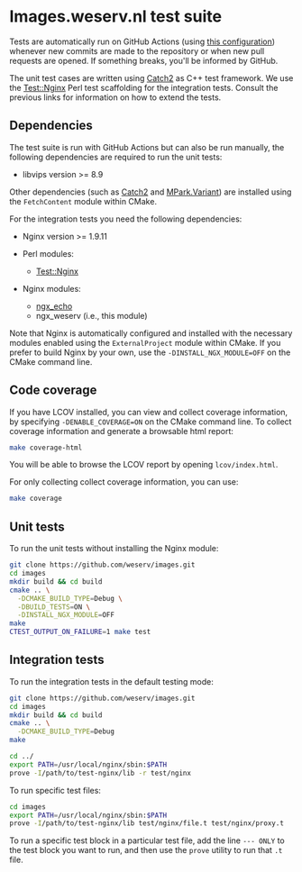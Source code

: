# Images.weserv.nl test suite

Tests are automatically run on GitHub Actions (using 
[this configuration](../.github/workflows/ci.yml)) whenever new commits are 
made to the repository or when new pull requests are opened. If something 
breaks, you'll be informed by GitHub.

The unit test cases are written using 
[Catch2](https://github.com/catchorg/Catch2) as C++ test framework. We use the 
[Test::Nginx](https://metacpan.org/pod/Test::Nginx::Socket) Perl test 
scaffolding for the integration tests. Consult the previous links for
information on how to extend the tests.

## Dependencies
The test suite is run with GitHub Actions but can also be run manually, the 
following dependencies are required to run the unit tests:

* libvips version >= 8.9

Other dependencies (such as [Catch2](https://github.com/catchorg/Catch2) and 
[MPark.Variant](https://github.com/mpark/variant)) are installed using the 
`FetchContent` module within CMake.

For the integration tests you need the following dependencies:

* Nginx version >= 1.9.11

* Perl modules:
    * [Test::Nginx](https://metacpan.org/pod/Test::Nginx::Socket)

* Nginx modules:
    * [ngx_echo](https://github.com/openresty/echo-nginx-module)
    * ngx_weserv (i.e., this module)

Note that Nginx is automatically configured and installed with the necessary 
modules enabled using the `ExternalProject` module within CMake. If you prefer 
to build Nginx by your own, use the `-DINSTALL_NGX_MODULE=OFF` on the CMake 
command line.

## Code coverage
If you have LCOV installed, you can view and collect coverage information,
by specifying `-DENABLE_COVERAGE=ON` on the CMake command line. To collect 
coverage information and generate a browsable html report:
```bash
make coverage-html
```

You will be able to browse the LCOV report by opening `lcov/index.html`. 

For only collecting collect coverage information, you can use:
```bash
make coverage
```

## Unit tests

To run the unit tests without installing the Nginx module:

```bash
git clone https://github.com/weserv/images.git
cd images
mkdir build && cd build
cmake .. \
  -DCMAKE_BUILD_TYPE=Debug \
  -DBUILD_TESTS=ON \
  -DINSTALL_NGX_MODULE=OFF
make
CTEST_OUTPUT_ON_FAILURE=1 make test
```

## Integration tests

To run the integration tests in the default testing mode:

```bash
git clone https://github.com/weserv/images.git
cd images
mkdir build && cd build
cmake .. \
  -DCMAKE_BUILD_TYPE=Debug
make

cd ../
export PATH=/usr/local/nginx/sbin:$PATH
prove -I/path/to/test-nginx/lib -r test/nginx
```

To run specific test files:
```bash
cd images
export PATH=/usr/local/nginx/sbin:$PATH
prove -I/path/to/test-nginx/lib test/nginx/file.t test/nginx/proxy.t
```

To run a specific test block in a particular test file, add the line 
`--- ONLY` to the test block you want to run, and then use the `prove` 
utility to run that `.t` file.
